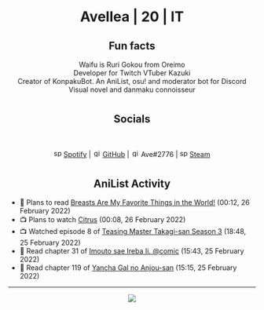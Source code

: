 <h1 align="center">
Avellea | 20 | IT
</h1>



<h2 align="center">
Fun facts
</h2>

<p align="center">
Waifu is Ruri Gokou from Oreimo<br>
Developer for Twitch VTuber Kazuki<br>
Creator of KonpakuBot. An AniList, osu! and moderator bot for Discord<br>
Visual novel and danmaku connoisseur
</p>

<h1>
<h2 align="center">Socials</h2>
<br>
<p align="center">
<img src="https://open.scdn.co/cdn/images/favicon.5cb2bd30.ico" alt="spotify logo" width="16"> <a href="https://open.spotify.com/user/2r8tkjt7qlh7uo7k06z43t63a">Spotify</a> | <img src="https://github.com/fluidicon.png" alt="github logo" width="16"> <a href="https://github.com/Avellea">GitHub</a> | <img src="https://i.imgur.com/ywxedYu.png" alt="github logo" width="16"> Ave#2776 | <img src="https://store.steampowered.com/favicon.ico" alt="spotify logo" width="16"> <a href="https://steamcommunity.com/id/Avellea/">Steam</a>
</p>
<h1>

<h2 align="center">AniList Activity</h2>

<!-- ANILIST_ACTIVITY:start -->

-   📖 Plans to read [Breasts Are My Favorite Things in the World!](https://anilist.co/manga/100209) (00:12, 26 February 2022)
-   📺 Plans to watch [Citrus](https://anilist.co/anime/97832) (00:08, 26 February 2022)
-   📺 Watched episode 8 of [Teasing Master Takagi-san Season 3](https://anilist.co/anime/138424) (18:48, 25 February 2022)
-   📖 Read chapter 31 of [Imouto sae Ireba Ii. @comic](https://anilist.co/manga/96447) (15:43, 25 February 2022)
-   📖 Read chapter 119 of [Yancha Gal no Anjou-san](https://anilist.co/manga/101315) (15:15, 25 February 2022)

<!-- ANILIST_ACTIVITY:end -->


---



<p align="center">
<img src="https://i.pinimg.com/originals/5f/95/04/5f9504eb5a7d27ec7a6121b9e9aa48b3.gif">
<p>
